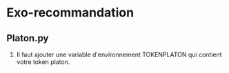 # Exo-recommandation

## Platon.py

1. Il faut ajouter une variable d'environnement TOKENPLATON qui contient votre token platon.